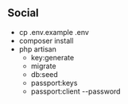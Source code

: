 ## Social

- cp .env.example .env
- composer install
- php artisan 
    - key:generate
    - migrate
    - db:seed
    - passport:keys
    - passport:client --password

